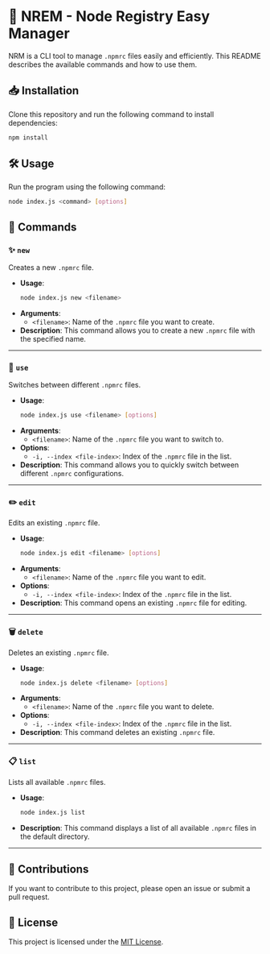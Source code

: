 # 🚀 NREM - Node Registry Easy Manager

NRM is a CLI tool to manage `.npmrc` files easily and efficiently. This README describes the available commands and how to use them.

## 📥 Installation

Clone this repository and run the following command to install dependencies:

```bash
npm install
```

## 🛠️ Usage

Run the program using the following command:

```bash
node index.js <command> [options]
```

## 📜 Commands

### ✨ `new`

Creates a new `.npmrc` file.

- **Usage**: 
  ```bash
  node index.js new <filename>
  ```
- **Arguments**:
  - `<filename>`: Name of the `.npmrc` file you want to create.
- **Description**: This command allows you to create a new `.npmrc` file with the specified name.

---

### 🔄 `use`

Switches between different `.npmrc` files.

- **Usage**: 
  ```bash
  node index.js use <filename> [options]
  ```
- **Arguments**:
  - `<filename>`: Name of the `.npmrc` file you want to switch to.
- **Options**:
  - `-i, --index <file-index>`: Index of the `.npmrc` file in the list.
- **Description**: This command allows you to quickly switch between different `.npmrc` configurations.

---

### ✏️ `edit`

Edits an existing `.npmrc` file.

- **Usage**: 
  ```bash
  node index.js edit <filename> [options]
  ```
- **Arguments**:
  - `<filename>`: Name of the `.npmrc` file you want to edit.
- **Options**:
  - `-i, --index <file-index>`: Index of the `.npmrc` file in the list.
- **Description**: This command opens an existing `.npmrc` file for editing.

---

### 🗑️ `delete`

Deletes an existing `.npmrc` file.

- **Usage**: 
  ```bash
  node index.js delete <filename> [options]
  ```
- **Arguments**:
  - `<filename>`: Name of the `.npmrc` file you want to delete.
- **Options**:
  - `-i, --index <file-index>`: Index of the `.npmrc` file in the list.
- **Description**: This command deletes an existing `.npmrc` file.

---

### 📋 `list`

Lists all available `.npmrc` files.

- **Usage**: 
  ```bash
  node index.js list
  ```
- **Description**: This command displays a list of all available `.npmrc` files in the default directory.

---

## 🤝 Contributions

If you want to contribute to this project, please open an issue or submit a pull request.

## 📄 License

This project is licensed under the [MIT License](LICENSE).
